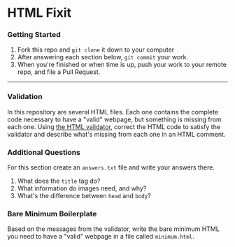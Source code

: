 # HTML Fixit

### Getting Started

1. Fork this repo and `git clone` it down to your computer
1. After answering each section below, `git commit` your work.
1. When you're finished or when time is up, push your work to your remote repo, and file a Pull Request.

---

### Validation

In this repository are several HTML files. Each one contains the complete code necessary to have a "valid" webpage, but something is missing from each one. Using [the HTML validator](https://validator.w3.org/nu/#textarea), correct the HTML code to satisfy the validator and describe what's missing from each one in an HTML comment.

### Additional Questions

For this section create an `answers.txt` file and write your answers there.

1. What does the `title` tag do?
1. What information do images need, and why?
1. What's the difference between `head` and `body`?

### Bare Minimum Boilerplate

Based on the messages from the validator, write the bare minimum HTML you need to have a "valid" webpage in a file called `minimum.html`.
